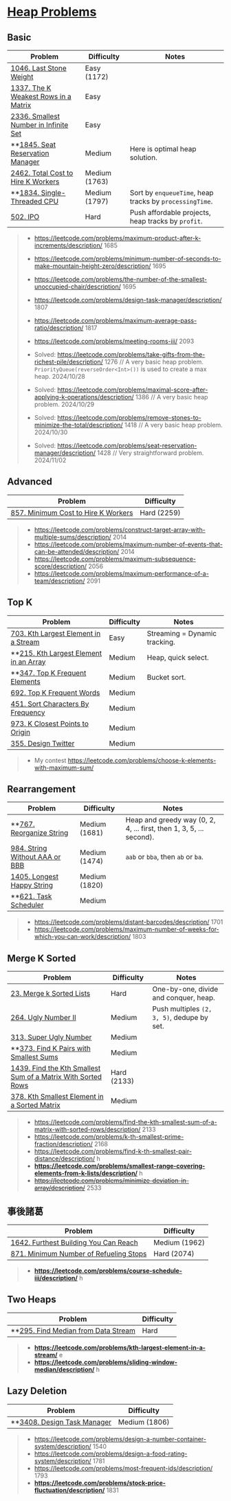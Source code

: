 # [Heap Problems](../topics/heap.md)

## Basic
| Problem          | Difficulty | Notes |
|------------------|------------|-------|
|[1046. Last Stone Weight](../leetcode/1046.last-stone-weight.md)|Easy (1172)|
|[1337. The K Weakest Rows in a Matrix](../leetcode/1337.the-k-weakest-rows-in-a-matrix.md)|Easy|
|[2336. Smallest Number in Infinite Set](../leetcode/2336.smallest-number-in-infinite-set.md)|Easy|
|**[1845. Seat Reservation Manager](../leetcode/1845.seat-reservation-manager.md)|Medium| Here is optimal heap solution. |
|[2462. Total Cost to Hire K Workers](../leetcode/2462.total-cost-to-hire-k-workers.md)|Medium (1763)|
|**[1834. Single-Threaded CPU](../leetcode/1834.single-threaded-cpu.md)|Medium (1797)| Sort by `enqueueTime`, heap tracks by `processingTime`. |
|[502. IPO](../leetcode/502.ipo.md)|Hard| Push affordable projects, heap tracks by `profit`. |

> * https://leetcode.com/problems/maximum-product-after-k-increments/description/ 1685
> * https://leetcode.com/problems/minimum-number-of-seconds-to-make-mountain-height-zero/description/ 1695
> * https://leetcode.com/problems/the-number-of-the-smallest-unoccupied-chair/description/ 1695
> * https://leetcode.com/problems/design-task-manager/description/ 1807
> * https://leetcode.com/problems/maximum-average-pass-ratio/description/ 1817
> * https://leetcode.com/problems/meeting-rooms-iii/ 2093
>
> * Solved: https://leetcode.com/problems/take-gifts-from-the-richest-pile/description/ 1276 // A very basic heap problem. `PriorityQueue(reverseOrder<Int>())` is used to create a max heap. 2024/10/28
> * Solved: https://leetcode.com/problems/maximal-score-after-applying-k-operations/description/ 1386 // A very basic heap problem. 2024/10/29
> * Solved: https://leetcode.com/problems/remove-stones-to-minimize-the-total/description/ 1418 // A very basic heap problem. 2024/10/30
> * Solved: https://leetcode.com/problems/seat-reservation-manager/description/ 1428 // Very straightforward problem. 2024/11/02

## Advanced
| Problem          | Difficulty |
|------------------|------------|
|[857. Minimum Cost to Hire K Workers](../leetcode/857.minimum-cost-to-hire-k-workers.md)|Hard (2259)|

> * https://leetcode.com/problems/construct-target-array-with-multiple-sums/description/ 2014
> * https://leetcode.com/problems/maximum-number-of-events-that-can-be-attended/description/ 2014
> * https://leetcode.com/problems/maximum-subsequence-score/description/ 2056
> * https://leetcode.com/problems/maximum-performance-of-a-team/description/ 2091

## Top K
| Problem          | Difficulty | Notes |
|------------------|------------|-------|
|[703. Kth Largest Element in a Stream](../leetcode/703.kth-largest-element-in-a-stream.md)|Easy| Streaming = Dynamic tracking. |
|**[215. Kth Largest Element in an Array](../leetcode/215.kth-largest-element-in-an-array.md)|Medium| Heap, quick select. |
|**[347. Top K Frequent Elements](../leetcode/347.top-k-frequent-elements.md)|Medium| Bucket sort. |
|[692. Top K Frequent Words](../leetcode/692.top-k-frequent-words.md)|Medium|
|[451. Sort Characters By Frequency](../leetcode/451.sort-charaters-by-frequency.md)|Medium|
|[973. K Closest Points to Origin](../leetcode/973.k-closest-points-to-origin.md)|Medium|
|[355. Design Twitter](../leetcode/355.design-twitter.md)|Medium|

> * My contest https://leetcode.com/problems/choose-k-elements-with-maximum-sum/

## Rearrangement
| Problem          | Difficulty | Notes |
|------------------|------------|-------|
|**[767. Reorganize String](../leetcode/767.reorganize-string.md)|Medium (1681)| Heap and greedy way (0, 2, 4, ... first, then 1, 3, 5, ... second). |
|[984. String Without AAA or BBB](../leetcode/984.string-without-aaa-or-bbb.md)|Medium (1474)| `aab` or `bba`, then `ab` or `ba`. |
|[1405. Longest Happy String](../leetcode/1405.longest-happy-string.md)|Medium (1820)|
|**[621. Task Scheduler](../leetcode/621.task-scheduler.md)|Medium|

> * https://leetcode.com/problems/distant-barcodes/description/ 1701
> * https://leetcode.com/problems/maximum-number-of-weeks-for-which-you-can-work/description/ 1803

## Merge K Sorted
| Problem          | Difficulty | Notes |
|------------------|------------|-------|
|[23. Merge k Sorted Lists](../leetcode/23.merge-k-sorted-lists.md)|Hard| One-by-one, divide and conquer, heap. |
|[264. Ugly Number II](../leetcode/264.ugly-number-ii.md)|Medium| Push multiples `(2, 3, 5)`, dedupe by set. |
|[313. Super Ugly Number](../leetcode/313.super-ugly-number.md)|Medium|
|**[373. Find K Pairs with Smallest Sums](../leetcode/373.find-k-pairs-with-smallest-sums.md)|Medium| 
|[1439. Find the Kth Smallest Sum of a Matrix With Sorted Rows](../leetcode/1439.find-the-kth-smallest-sum-of-a-matrix-with-sorted-rows.md)|Hard (2133)|
|[378. Kth Smallest Element in a Sorted Matrix](../leetcode/378.kth-smallest-element-in-a-sorted-matrix.md)|Medium|

> * https://leetcode.com/problems/find-the-kth-smallest-sum-of-a-matrix-with-sorted-rows/description/ 2133
> * https://leetcode.com/problems/k-th-smallest-prime-fraction/description/ 2168
> * https://leetcode.com/problems/find-k-th-smallest-pair-distance/description/ h
> * **https://leetcode.com/problems/smallest-range-covering-elements-from-k-lists/description/** h
> * ~~https://leetcode.com/problems/minimize-deviation-in-array/description/~~ 2533

## 事後諸葛
| Problem          | Difficulty |
|------------------|------------|
|[1642. Furthest Building You Can Reach](../leetcode/1642.furthest-building-you-can-reach.md)|Medium (1962)|
|[871. Minimum Number of Refueling Stops](../leetcode/871.minimum-number-of-refueling-stops.md)|Hard (2074)|

> * **https://leetcode.com/problems/course-schedule-iii/description/** h

## Two Heaps
| Problem          | Difficulty |
|------------------|------------|
|**[295. Find Median from Data Stream](../leetcode/295.find-median-from-data-stream.md)|Hard|

> * **https://leetcode.com/problems/kth-largest-element-in-a-stream/** e
> * **https://leetcode.com/problems/sliding-window-median/description/** h

## Lazy Deletion
| Problem          | Difficulty |
|------------------|------------|
|**[3408. Design Task Manager](../leetcode/3408.design-task-manager.md)|Medium (1806)| Hash table as source of truth. Push all update, skip stale while pop. |

> * https://leetcode.com/problems/design-a-number-container-system/description/ 1540
> * https://leetcode.com/problems/design-a-food-rating-system/description/ 1781
> * https://leetcode.com/problems/most-frequent-ids/description/ 1793
> * **https://leetcode.com/problems/stock-price-fluctuation/description/** 1831